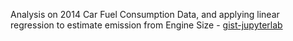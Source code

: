 Analysis on 2014 Car Fuel Consumption Data, and applying linear 
regression to estimate emission from 
Engine Size - [gist-jupyterlab](https://gist.github.com/AftabHussain/f6b405dd6ea2dc1df26264621389c7e0)
